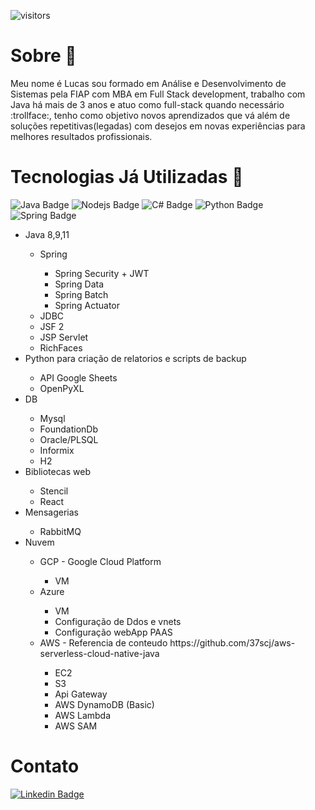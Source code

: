 
![visitors](https://visitor-badge.laobi.icu/badge?page_id=${your.username}.${your.repo.id})

<h1> Sobre 👨‍ </h1>

<p> Meu nome é Lucas sou formado em Análise e Desenvolvimento de Sistemas pela FIAP com MBA em Full Stack development, trabalho com Java há mais de 3 anos e atuo como full-stack quando necessário :trollface:, tenho como objetivo novos aprendizados que vá além de soluções repetitivas(legadas) com desejos em novas experiências para melhores resultados profissionais. </p>

# Tecnologias Já Utilizadas 🔧

![Java Badge](https://img.shields.io/badge/Java-ED8B00?style=for-the-badge&logo=java&logoColor=black)
![Nodejs Badge](https://img.shields.io/badge/Node.js-43853D?style=for-the-badge&logo=node.js&logoColor=white)
![C# Badge](https://img.shields.io/badge/C%23-239120?style=for-the-badge&logo=c-sharp&logoColor=white)
![Python Badge](https://img.shields.io/badge/Python-14354C?style=for-the-badge&logo=python&logoColor=blue)
![Spring Badge](https://img.shields.io/badge/Spring-6DB33F?style=for-the-badge&logo=spring&logoColor=white)

<ul>
  <li>Java 8,9,11 </li>
    <ul>
        <li>Spring</li>
          <ul>
            <li>Spring Security + JWT</li>
            <li>Spring Data</li>
            <li>Spring Batch</li>
            <li>Spring Actuator</li>
          </ul>
        <li>JDBC</li>
        <li>JSF 2</li>
        <li>JSP Servlet</li>
        <li>RichFaces</li>
  </ul>
  
  <li> Python para criação de relatorios e scripts de backup </li>
     <ul>
       <li>API Google Sheets</li>
       <li>OpenPyXL</li>
    </ul>
  
  <li>DB</li>
    <ul>
        <li>Mysql</li>
        <li>FoundationDb</li>
        <li>Oracle/PLSQL</li>    
        <li>Informix</li>  
        <li>H2</li>
    </ul>
  
  <li> Bibliotecas web </li>
    <ul>
      <li>Stencil</li>
      <li>React</li>
    </ul>
  
  <li> Mensagerias </li>
    <ul>
      <li>RabbitMQ</li> 
    </ul>
  
  <li> Nuvem </li>
    <ul> 
      <li> GCP - Google Cloud Platform </li>
        <ul>
          <li> VM </li>
       </ul>
      <li> Azure </li>
        <ul>
           <li> VM </li>
           <li> Configuração de Ddos e vnets</li>
           <li> Configuração webApp PAAS </li>
        </ul>
      <li> AWS - Referencia de conteudo https://github.com/37scj/aws-serverless-cloud-native-java </li>
        <ul>
          <li> EC2 </li>
          <li> S3 </li>
          <li> Api Gateway </li>
          <li> AWS DynamoDB (Basic) </li>
          <li> AWS Lambda </li>
          <li> AWS SAM </li>
      </ul>
    </ul>
  
</ul>

# Contato
[![Linkedin Badge](https://img.shields.io/badge/-LinkedIn-blue?style=flat-square&logo=Linkedin&logoColor=white&link=https://www.linkedin.com/in/lulumeister/)](https://www.linkedin.com/in/lulumeister/)
